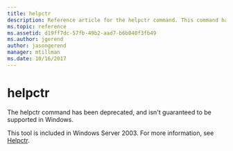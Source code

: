 ```yaml
---
title: helpctr
description: Reference article for the helpctr command. This command has been deprecated and isn't guaranteed to be supported in future releases of Windows.
ms.topic: reference
ms.assetid: d19ff7dc-57fb-49b2-aad7-b6b040f3fb49
ms.author: jgerend
author: jasongerend
manager: mtillman
ms.date: 10/16/2017
---
```


# helpctr

The helpctr command has been deprecated, and isn't guaranteed to be supported in Windows.

This tool is included in Windows Server 2003. For more information, see [Helpctr](/previous-versions/orphan-topics/ws.10/cc755821(v=ws.10)).
